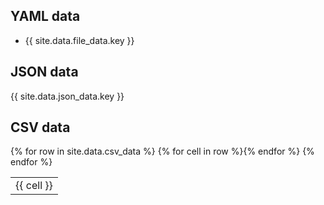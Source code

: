 ---
---

## YAML data

* {{ site.data.file_data.key }}

## JSON data

{{ site.data.json_data.key }}

## CSV data

<table>
{% for row in site.data.csv_data %}
  <tr>{% for cell in row %}<td>{{ cell }}</td>{% endfor %}</tr>
{% endfor %}
</table>
